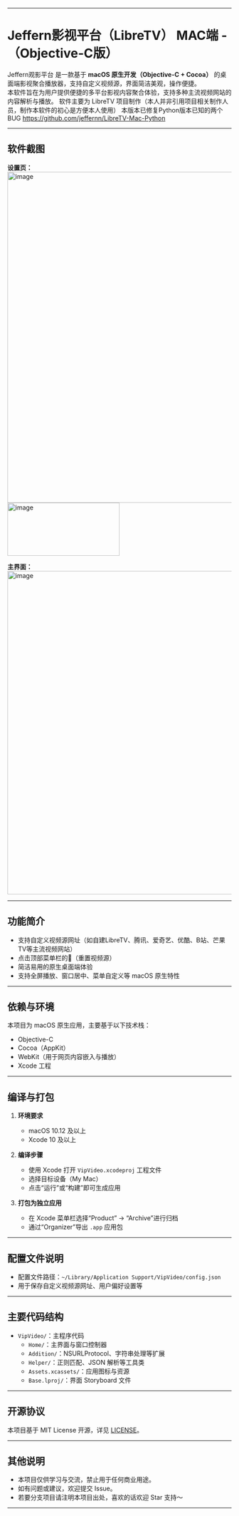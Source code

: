 
---

# Jeffern影视平台（LibreTV） MAC端 -（Objective-C版）

Jeffern观影平台 是一款基于 **macOS 原生开发（Objective-C + Cocoa）** 的桌面端影视聚合播放器，支持自定义视频源，界面简洁美观，操作便捷。  
本软件旨在为用户提供便捷的多平台影视内容聚合体验，支持多种主流视频网站的内容解析与播放。
软件主要为 LibreTV 项目制作（本人并非引用项目相关制作人员，制作本软件的初心是方便本人使用）
本版本已修复Python版本已知的两个BUG https://github.com/jeffernn/LibreTV-Mac-Python

---

## 软件截图

**设置页：**  
<img width="971" height="743" alt="image" src="https://github.com/user-attachments/assets/97f8150c-ebee-49f4-b840-d2abededa313" />
<img width="252" height="119" alt="image" src="https://github.com/user-attachments/assets/17fa188e-bee2-4b3c-8239-d2eca895507b" />


**主界面：**  
<img width="979" height="726" alt="image" src="https://github.com/user-attachments/assets/8852f23b-9b07-49f5-9bc5-327685e1f845" />


---

## 功能简介

- 支持自定义视频源网址（如自建LibreTV、腾讯、爱奇艺、优酷、B站、芒果TV等主流视频网站）
- 点击顶部菜单栏的🚀（重置视频源）
- 简洁易用的原生桌面端体验
- 支持全屏播放、窗口居中、菜单自定义等 macOS 原生特性

---

## 依赖与环境

本项目为 macOS 原生应用，主要基于以下技术栈：

- Objective-C
- Cocoa（AppKit）
- WebKit（用于网页内容嵌入与播放）
- Xcode 工程

---

## 编译与打包

1. **环境要求**  
   - macOS 10.12 及以上
   - Xcode 10 及以上

2. **编译步骤**  
   - 使用 Xcode 打开 `VipVideo.xcodeproj` 工程文件
   - 选择目标设备（My Mac）
   - 点击“运行”或“构建”即可生成应用

3. **打包为独立应用**  
   - 在 Xcode 菜单栏选择“Product” -> “Archive”进行归档
   - 通过“Organizer”导出 `.app` 应用包

---

## 配置文件说明

- 配置文件路径：`~/Library/Application Support/VipVideo/config.json`
- 用于保存自定义视频源网址、用户偏好设置等

---

## 主要代码结构

- `VipVideo/`：主程序代码
  - `Home/`：主界面与窗口控制器
  - `Addition/`：NSURLProtocol、字符串处理等扩展
  - `Helper/`：正则匹配、JSON 解析等工具类
  - `Assets.xcassets/`：应用图标与资源
  - `Base.lproj/`：界面 Storyboard 文件

---

## 开源协议

本项目基于 MIT License 开源，详见 [LICENSE](./LICENSE)。

---

## 其他说明

- 本项目仅供学习与交流，禁止用于任何商业用途。
- 如有问题或建议，欢迎提交 Issue。
- 若要分支项目请注明本项目出处，喜欢的话欢迎 Star 支持～

---
